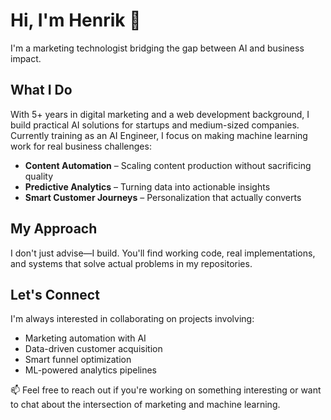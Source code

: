 # Hi, I'm Henrik 👋

I'm a marketing technologist bridging the gap between AI and business impact.

## What I Do

With 5+ years in digital marketing and a web development background, I build practical AI solutions for startups and medium-sized companies. Currently training as an AI Engineer, I focus on making machine learning work for real business challenges:

- **Content Automation** – Scaling content production without sacrificing quality
- **Predictive Analytics** – Turning data into actionable insights
- **Smart Customer Journeys** – Personalization that actually converts

## My Approach

I don't just advise—I build. You'll find working code, real implementations, and systems that solve actual problems in my repositories.

## Let's Connect

I'm always interested in collaborating on projects involving:

- Marketing automation with AI
- Data-driven customer acquisition
- Smart funnel optimization
- ML-powered analytics pipelines

📫 Feel free to reach out if you're working on something interesting or want to chat about the intersection of marketing and machine learning.
